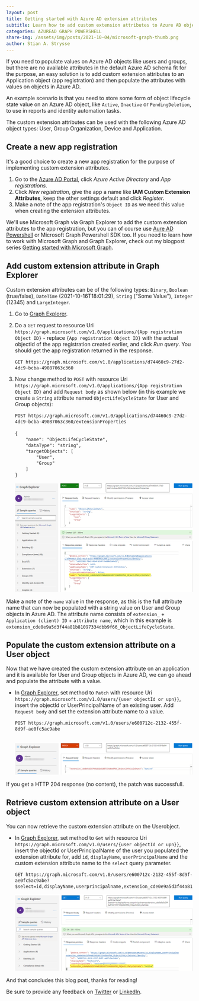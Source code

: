 ```yaml
---
layout: post
title: Getting started with Azure AD extension attributes
subtitle: Learn how to add custom extension attributes to Azure AD objects
categories: AZUREAD GRAPH POWERSHELL
share-img: /assets/img/posts/2021-10-04/microsoft-graph-thumb.png
author: Stian A. Strysse
---
```


If you need to populate values on Azure AD objects like users and groups, but there are no available attributes in the default Azure AD schema fit for the purpose, an easy solution is to add custom extension attributes to an Application object (app registration) and then populate the attributes with values on objects in Azure AD.

An example scenario is that you need to store some form of object lifecycle state value on an Azure AD object, like `Active`, `Inactive` or `PendingDeletion`, to use in reports and identity automation tasks.

The custom extension attributes can be used with the following Azure AD object types: User, Group Organization, Device and Application.

## Create a new app registration

It's a good choice to create a new app registration for the purpose of implementing custom extension attributes.

1. Go to the [Azure AD Portal](https://aad.portal.azure.com), click *Azure Active Directory* and *App registrations*.
2. Click *New registration*, give the app a name like **IAM Custom Extension Attributes**, keep the other settings default and click *Register*.
3. Make a note of the app registration's `Object ID` as we need this value when creating the extension attributes.

We'll use Microsoft Graph via Graph Explorer to add the custom extension attributes to the app registration, but you can of course use [Aure AD Powershell](https://docs.microsoft.com/en-us/powershell/azure/active-directory/using-extension-attributes-sample?view=azureadps-2.0) or Microsoft Graph Powershell SDK too. If you need to learn how to work with Microsoft Graph and Graph Explorer, check out my blogpost series [Getting started with Microsoft Graph](https://learningbydoing.cloud/blog/getting-started-with-microsoft-graph/).

## Add custom extension attribute in Graph Explorer

Custom extension attributes can be of the following types: `Binary`, `Boolean` (true/false), `DateTime` (2021-10-16T18:01:29), `String` ("Some Value"), `Integer` (12345) and `LargeInteger`.

1. Go to [Graph Explorer](https://developer.microsoft.com/en-us/graph/graph-explorer).
2. Do a `GET` request to resource Uri `https://graph.microsoft.com/v1.0/applications/{App registration Object ID}` - replace `{App registration Object ID}` with the actual objectId of the app registration created earlier, and click *Run query*. You should get the app registration returned in the response.

    ```
    GET https://graph.microsoft.com/v1.0/applications/d74460c9-27d2-4dc9-bcba-49087063c360
    ```
3. Now change method to `POST` with resource Uri `https://graph.microsoft.com/v1.0/applications/{App registration Object ID}` and add `Request body` as shown below (in this example we create a `String` attribute named `ObjectLifeCycleState` for User and Group objects):

    ```
    POST https://graph.microsoft.com/v1.0/applications/d74460c9-27d2-4dc9-bcba-49087063c360/extensionProperties

    {
        "name": "ObjectLifeCycleState",
        "dataType": "string",
        "targetObjects": [
            "User",
            "Group"
        ]
    }
    ```

    ![Graph Explorer Create Ext Attribute](/assets/img/posts/2021-10-16/ms-graph-create-extattr.png)

Make a note of the `name` value in the response, as this is the full attribute name that can now be populated with a string value on User and Group objects in Azure AD. The attribute name consists of `extension_` + `Application (client) ID` + `attribute name`, which in this example is `extension_cde0e9a5d3f44a81b81097334dbb9f66_ObjectLifeCycleState`.

## Populate the custom extension attribute on a User object

Now that we have created the custom extension attribute on an application and it is available for User and Group objects in Azure AD, we can go ahead and populate the attribute with a value.

- In [Graph Explorer](https://developer.microsoft.com/en-us/graph/graph-explorer), set method to `Patch` with resource Uri `https://graph.microsoft.com/v1.0/users/{user objectId or upn}}`, insert the objectId or UserPrincipalName of an existing user. Add `Request body` and set the extension attribute name to a value.

    ```
    POST https://graph.microsoft.com/v1.0/users/e600712c-2132-455f-8d9f-ae0fc5ac9abe


    ```

    ![Graph Explorer Patch Ext Attribute](/assets/img/posts/2021-10-16/ms-graph-patch-extattr.png)

If you get a HTTP 204 response (no content), the patch was successfull.

## Retrieve custom extension attribute on a User object

You can now retrieve the custom extension attribute on the Userobject.

- In [Graph Explorer](https://developer.microsoft.com/en-us/graph/graph-explorer), set method to `Get` with resource Uri `https://graph.microsoft.com/v1.0/users/{user objectId or upn}}`, insert the objectId or UserPrincipalName of the user you populated the extension attribute for, add `id`, `displayName`, `userPrincipalName` and the custom extension attribute name to the `select` query parameter.

    ```
    GET https://graph.microsoft.com/v1.0/users/e600712c-2132-455f-8d9f-ae0fc5ac9abe?$select=id,displayName,userprincipalname,extension_cde0e9a5d3f44a81b81097334dbb9f66_ObjectLifeCycleState
    ```

    ![Graph Explorer Get Ext Attribute](/assets/img/posts/2021-10-16/ms-graph-get-extattr.png)

And that concludes this blog post, thanks for reading!

Be sure to provide any feedback on [Twitter](https://twitter.com/stianstrysse/status/1431713008624054277) or [LinkedIn](https://www.linkedin.com/posts/stianstrysse_getting-started-with-azure-ad-app-provisioning-activity-6837480708999548928--IJb).